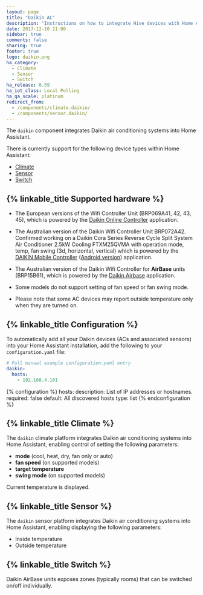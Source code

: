 ```yaml
---
layout: page
title: "Daikin AC"
description: "Instructions on how to integrate Hive devices with Home Assistant."
date: 2017-12-10 21:00
sidebar: true
comments: false
sharing: true
footer: true
logo: daikin.png
ha_category:
  - Climate
  - Sensor
  - Switch
ha_release: 0.59
ha_iot_class: Local Polling
ha_qa_scale: platinum
redirect_from:
  - /components/climate.daikin/
  - /components/sensor.daikin/
---
```


The `daikin` component integrates Daikin air conditioning systems into Home Assistant.

There is currently support for the following device types within Home Assistant:

- [Climate](#climate)
- [Sensor](#sensor)
- [Switch](#switch)

## {% linkable_title Supported hardware %}

* The European versions of the Wifi Controller Unit (BRP069A41, 42, 43, 45), which is powered by the [Daikin Online Controller](https://play.google.com/store/apps/details?id=eu.daikin.remoapp) application.

* The Australian version of the Daikin Wifi Controller Unit BRP072A42. Confirmed working on a Daikin Cora Series Reverse Cycle Split System Air Conditioner 2.5kW Cooling FTXM25QVMA with operation mode, temp, fan swing (3d, horizontal, vertical) which is powered by the [DAIKIN Mobile Controller](https://itunes.apple.com/au/app/daikin-mobile-controller/id917168708?mt=8) ([Android version](https://play.google.com/store/apps/details?id=eu.daikin.remoapp)) application.

* The Australian version of the Daikin Wifi Controller for **AirBase** units (BRP15B61), which is powered by the [Daikin Airbase](https://play.google.com/store/apps/details?id=au.com.daikin.airbase) application.

<p class='note'>

* Some models do not support setting of fan speed or fan swing mode.

* Please note that some AC devices may report outside temperature only when they are turned on.
</p>

## {% linkable_title Configuration %}

To automatically add all your Daikin devices (ACs and associated sensors) into your Home Assistant installation, add the following to your `configuration.yaml` file:

```yaml
# Full manual example configuration.yaml entry
daikin:
  hosts:
    - 192.168.4.161
```

{% configuration %}
hosts:
  description: List of IP addresses or hostnames.
  required: false
  default: All discovered hosts
  type: list
{% endconfiguration %}

## {% linkable_title Climate %}

The `daikin` climate platform integrates Daikin air conditioning systems into Home Assistant, enabling control of setting the following parameters:

- **mode** (cool, heat, dry, fan only or auto)
- **fan speed** (on supported models)
- **target temperature**
- **swing mode** (on supported models)

Current temperature is displayed.

## {% linkable_title Sensor %}

The `daikin` sensor platform integrates Daikin air conditioning systems into Home Assistant, enabling displaying the following parameters:

- Inside temperature
- Outside temperature

## {% linkable_title Switch %}

Daikin AirBase units exposes zones (typically rooms) that can be switched on/off individually.
